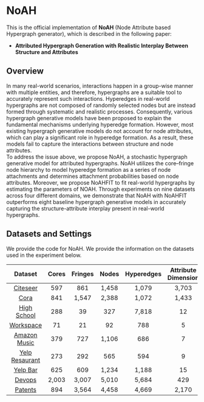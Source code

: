 # __NoAH__
This is the official implementation of __NoAH__ (Node Attribute based Hypergraph generator), which is described in the following paper:
* __Attributed Hypergraph Generation with Realistic Interplay Between Structure and Attributes__

## __Overview__
In many real-world scenarios, interactions happen in a group-wise manner with multiple entities, and therefore, hypergraphs are a suitable tool to accurately represent such interactions. 
Hyperedges in real-world hypergraphs are not composed of randomly selected nodes but are instead formed through systematic and realistic processes. 
Consequently, various hypergraph generative models have been proposed to explain the fundamental mechanisms underlying hyperedge formation.
However, most existing hypergraph generative models do not account for node attributes, which can play a significant role in hyperedge formation. 
As a result, these models fail to capture the interactions between structure and node attributes.
<br>
To address the issue above, we propose NoAH, a stochastic hypergraph generative model for attributed hypergraphs. 
NoAH utilizes the core–fringe node hierarchy to model hyperedge formation as a series of node attachments and determines attachment probabilities based on node attributes. 
Moreover, we propose NoAHFIT to fit real-world hypergraphs by estimating the parameters of NOAH. 
Through experiments on nine datasets across four different domains, we demonstrate that NoAH with NoAHFIT outperforms eight baseline hypergraph generative models in accurately capturing the structure-attribute interplay present in real-world hypergraphs.

## __Datasets and Settings__
We provide the code for NoAH. We provide the information on the datasets used in the experiment below.

|Dataset|Cores|Fringes|Nodes|Hyperedges|Attribute Dimension|
|:---:|:---:|:---:|:---:|:---:|:---:|
|[Citeseer](https://github.com/malllabiisc/HyperGCN)|597|861|1,458|1,079|3,703|
|[Cora](https://github.com/malllabiisc/HyperGCN)|841|1,547|2,388|1,072|1,433|
|[High School](http://www.sociopatterns.org/datasets/)|288|39|327|7,818|12|
|[Workspace](http://www.sociopatterns.org/datasets/)|71|21|92|788|5|
|[Amazon Music](https://jmcauley.ucsd.edu/data/amazon/)|379|727|1,106|686|7|
|[Yelp Resaurant](https://www.kaggle.com/datasets/yelp-dataset/yelp-dataset)|273|292|565|594|9|
|[Yelp Bar](https://www.kaggle.com/datasets/yelp-dataset/yelp-dataset)|625|609|1,234|1,188|15|
|[Devops](https://archive.org/download/stackexchange)|2,003|3,007|5,010|5,684|429|
|[Patents](https://archive.org/download/stackexchange)|894|3,564|4,458|4,669|2,170|
